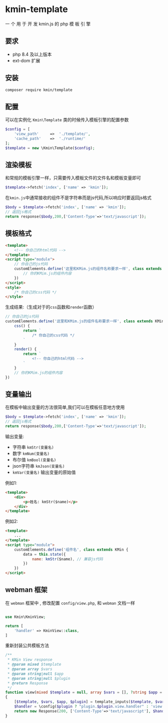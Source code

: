 # kmin-template

一 个 用 于 开 发 kmin.js 的 php 模 板 引 擎

## 要求

- php 8.4 及以上版本
- ext-dom 扩展

## 安装

```bash
composer require kmin/template
```

## 配置

可以在实例化 `Kmin\Template` 类的时候传入模板引擎的配置参数

```php
$config = [
	'view_path'	    =>	'./template/',
	'cache_path'	=>	'./runtime/'
];
$template = new \Kmin\Template($config);
```

## 渲染模板

和常规的模板引擎一样，只需要传入模板文件的文件名和模板变量即可

```php
$template->fetch('index', ['name' => 'kmin']);
```

在`kmin.js`中通常接收的组件不是字符串而是js代码,所以响应时要返回js格式

```php
$body = $template->fetch('index', ['name' => 'kmin']);
// 返回js格式
return response($body,200,['Content-Type'=>'text/javascript']);
```

## 模板格式

```html
<template>
    <!-- 你自己的html代码 -->
</template>
<script type="module">
    // 你自己的js代码
    customElements.define('这里和KMim.js的组件名称要求一样', class extends KMin {
        // 你的KMim.js的组件内容
    })
</script>
<style>
    /* 你自己的css代码 */
</style>
```

生成结果:（生成对于的`css`函数和`render`函数）

```js
// 你自己的js代码
customElements.define('这里和KMim.js的组件名称要求一样', class extends KMin {
    css() {
        return `
            /* 你自己的css代码 */
        `
    }
    render() {
        return `
            <!-- 你自己的html代码 -->
        `
    }
    // 你的KMim.js的组件内容
})
```

## 变量输出

在模板中输出变量的方法很简单,我们可以在模板任意地方使用

```php
$body = $template->fetch('index', ['name' => 'kmin']);
// 返回js格式
return response($body,200,['Content-Type'=>'text/javascript']);
```

输出变量:

- 字符串 `kmStr(变量名)`
- 数字 `kmNum(变量名)`
- 布尔值 `kmBool(变量名)`
- json字符串 `kmJson(变量名)`
- `kmVar(变量名)` 输出变量的原始值

例如1:

```html
<template>
    <div>
        <p>姓名: kmStr($name)</p>
    </div>
</template>
```

例如2:

```html
<template>
    ...
</template>
<script type="module">
    customElements.define('组件名', class extends KMin {
        data = this.state({
            name: kmStr($name), // 兼容js代码
        })
    })
</script>
```

## webman 框架

在 `webman` 框架中 , 修改配置 `config/view.php`, 和 `webman` 文档一样

```php

use Kmin\KminView;

return [
    'handler' => KminView::class,
]

```

重新封装公共模板方法

```php
/**
 * KMin View response
 * @param mixed $template
 * @param array $vars
 * @param string|null $app
 * @param string|null $plugin
 * @return Response
 */
function view(mixed $template = null, array $vars = [], ?string $app = null, ?string $plugin = null): Response
{
    [$template, $vars, $app, $plugin] = template_inputs($template, $vars, $app, $plugin);
    $handler = \config($plugin ? "plugin.$plugin.view.handler" : 'view.handler');
    return new Response(200, ['Content-Type'=>'text/javascript'], $handler::render($template, $vars, $app, $plugin));
}
```
